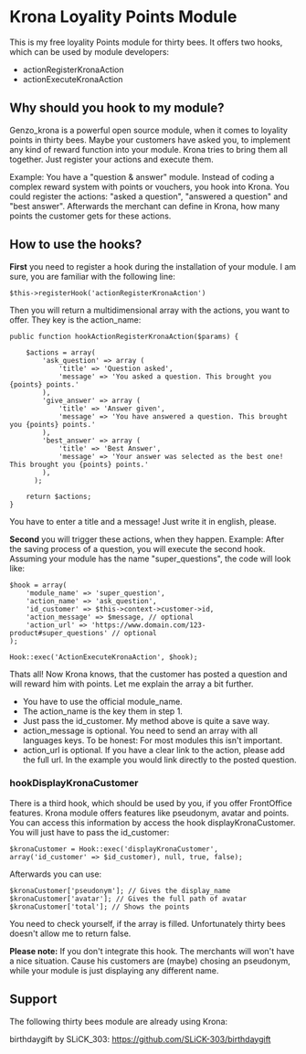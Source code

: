 # Krona Loyality Points Module
This is my free loyality Points module for thirty bees. It offers two hooks, which can be used by module developers:

 - actionRegisterKronaAction
 - actionExecuteKronaAction

## Why should you hook to my module?
Genzo_krona is a powerful open source module, when it comes to loyality points in thirty bees. Maybe your customers have asked you, to implement any kind of reward function into your module. Krona tries to bring them all together. Just register your actions and execute them.

Example: You have a "question & answer" module. Instead of coding a complex reward system with points or vouchers, you hook into Krona. You could register the actions: "asked a question", "answered a question" and "best answer". Afterwards the merchant can define in Krona, how many points the customer gets for these actions.

## How to use the hooks?
**First** you need to register a hook during the installation of your module. I am sure, you are familiar with the following line:

    $this->registerHook('actionRegisterKronaAction')
Then you will return a multidimensional array with the actions, you want to offer. They key is the action_name:

    public function hookActionRegisterKronaAction($params) {  
  
	    $actions = array(  
	        'ask_question' => array (
	            'title' => 'Question asked',
	            'message' => 'You asked a question. This brought you {points} points.'
	        ),
	        'give_answer' => array (
	            'title' => 'Answer given',
	            'message' => 'You have answered a question. This brought you {points} points.'
	        ),    
	        'best_answer' => array (
	            'title' => 'Best Answer',
	            'message' => 'Your answer was selected as the best one! This brought you {points} points.'
	        ),
		  );
	 
	    return $actions;  
	}
	
You have to enter a title and a message! Just write it in english, please.

**Second**  you will trigger these actions, when they happen. Example: After the saving process of a question, you will execute the second hook. Assuming your module has the name "super_questions", the code will look like:

    $hook = array(  
	    'module_name' => 'super_question',  
	    'action_name' => 'ask_question',  
	    'id_customer' => $this->context->customer->id,  
	    'action_message' => $message, // optional
	    'action_url' => 'https://www.domain.com/123-product#super_questions' // optional  
	);  
  
	Hook::exec('ActionExecuteKronaAction', $hook);

Thats all! Now Krona knows, that the customer has posted a question and will reward him with points. Let me explain the array a bit further. 

 - You have to use the official module_name.
 - The action_name is the key them in step 1. 
 - Just pass the id_customer. My method above is quite a save way.
 - action_message is optional. You need to send an array with all languages keys. To be honest: For most modules this isn't important.
 - action_url is optional. If you have a clear link to the action, please add the full url. In the example you would link directly to the posted question.

### hookDisplayKronaCustomer
There is a third hook, which should be used by you, if you offer FrontOffice features. Krona module offers features like pseudonym, avatar and points. You can access this information by access the hook displayKronaCustomer. You will just have to pass the id_customer:

    $kronaCustomer = Hook::exec('displayKronaCustomer', array('id_customer' => $id_customer), null, true, false);

Afterwards you can use:
    
    $kronaCustomer['pseudonym']; // Gives the display_name
    $kronaCustomer['avatar']; // Gives the full path of avatar
    $kronaCustomer['total']; // Shows the points
    
You need to check yourself, if the array is filled. Unfortunately thirty bees doesn't allow me to return false.

**Please note:** If you don't integrate this hook. The merchants will won't have a nice situation. Cause his customers are (maybe) chosing an pseudonym, while your module is just displaying any different name.

## Support
The following thirty bees module are already using Krona:

birthdaygift by SLiCK_303: https://github.com/SLiCK-303/birthdaygift
